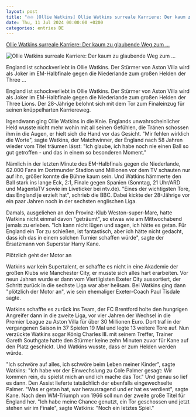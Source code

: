 ```yaml
---
layout: post
title: "🔥🔥 [Ollie Watkins] Ollie Watkins surreale Karriere: Der kaum zu glaubende Weg zum ..."
date: Thu, 11 Jul 2024 00:00:00 +0200
categories: entries DE
---
```

[Ollie Watkins surreale Karriere: Der kaum zu glaubende Weg zum ...](https://www.n-tv.de/sport/fussball-em/Der-kaum-zu-glaubende-Weg-zum-englischen-Fussballhelden-article25081568.html)

![Ollie Watkins surreale Karriere: Der kaum zu glaubende Weg zum ...](https://bilder1.n-tv.de/img/incoming/crop25081796/3821329429-cImg_16_9-w1200/5aab340c1949cefcefb86c27fd41bacb.jpg)

England ist schockverliebt in Ollie Watkins. Der Stürmer von Aston Villa wird als Joker im EM-Halbfinale gegen die Niederlande zum großen Helden der Three ...

England ist schockverliebt in Ollie Watkins. Der Stürmer von Aston Villa wird als Joker im EM-Halbfinale gegen die Niederlande zum großen Helden der Three Lions. Der 28-Jährige belohnt sich mit dem Tor zum Finaleinzug für seinen knüppelharten Karriereweg.

Irgendwann ging Ollie Watkins in die Knie. Englands unwahrscheinlicher Held wusste nicht mehr wohin mit all seinen Gefühlen, die Tränen schossen ihm in die Augen, er hielt sich die Hand vor das Gesicht. "Mir fehlen wirklich die Worte", sagte Watkins, der Matchwinner, der England nach 58 Jahren wieder vom Titel träumen lässt: "Ich glaube, ich habe noch nie einen Ball so gut getroffen - und das in einem so besonderen Moment."

Nämlich in der letzten Minute des EM-Halbfinals gegen die Niederlande, 62.000 Fans im Dortmunder Stadion und Millionen vor dem TV schauten nur auf ihn, größer konnte die Bühne kaum sein. Und Watkins hämmerte den Ball stark ins lange Eck, 2:1, Finale gegen Spanien (Sonntag, 21 Uhr/ARD und MagentaTV sowie im Liveticker bei ntv.de). "Eines der wichtigsten Tore, das England je erzielt hat", schrieb die BBC. Dabei kickte der 28-Jährige vor ein paar Jahren noch in der sechsten englischen Liga.

Damals, ausgeliehen an den Provinz-Klub Weston-super-Mare, hatte Watkins nicht einmal davon "geträumt", so etwas wie am Mittwochabend jemals zu erleben. "Ich kann nicht lügen und sagen, ich hätte es getan. Für England ein Tor zu schießen, ist fantastisch, aber ich hätte nicht gedacht, dass ich das in einem solchen Turnier schaffen würde", sagte der Ersatzmann von Superstar Harry Kane.

Plötzlich geht der Motor an

Watkins war kein Supertalent, er schaffte es nicht in eine Akademie der großen Klubs wie Manchester City, er musste sich alles hart erarbeiten. Vor neun Jahren wurde er dann vom Viertligisten Exeter City aussortiert, der Schritt zurück in die sechste Liga war aber heilsam. Bei Watkins ging dann "plötzlich der Motor an", wie sein ehemaliger Exeter-Coach Paul Tisdale sagte.

Watkins schaffte es zurück ins Team, der FC Brentford holte den hungrigen Angreifer dann in die zweite Liga, vor vier Jahren der Wechsel in die Premier League zu Aston Villa für über 30 Millionen Euro. Dort traf in der vergangenen Saison in 37 Spielen 19 Mal und legte 13 weitere Tore auf. Nun verzückte Watkins sogar König Charles III. mit seinem Treffer, Trainer Gareth Southgate hatte den Stürmer keine zehn Minuten zuvor für Kane auf den Platz geschickt. Und Watkins wusste, dass er zum Helden werden würde.

"Ich schwöre auf alles, ich schwöre beim Leben meiner Kinder", sagte Watkins: "Ich habe vor der Einwechslung zu Cole Palmer gesagt: Wir kommen rein, du spielst mich an und ich mache das Tor." Und genau so lief es dann. Den Assist lieferte tatsächlich der ebenfalls eingewechselte Palmer. "Was er getan hat, war herausragend und er hat es verdient", sagte Kane. Nach dem WM-Triumph von 1966 soll nun der zweite große Titel für England her. "Ich habe meine Chance genutzt, ein Tor geschossen und jetzt stehen wir im Finale", sagte Watkins: "Noch ein letztes Spiel."

